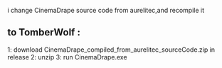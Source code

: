  
i change CinemaDrape source code from aurelitec,and recompile it

## to TomberWolf :
   1: download CinemaDrape_compiled_from_aurelitec_sourceCode.zip in release 
   2: unzip 
   3: run CinemaDrape.exe
